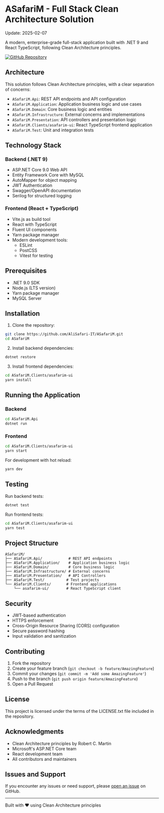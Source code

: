 # ASafariM - Full Stack Clean Architecture Solution
Update: 2025-02-07

A modern, enterprise-grade full-stack application built with .NET 9 and React TypeScript, following Clean Architecture principles.

[![GitHub Repository](https://img.shields.io/badge/GitHub-Repository-brightgreen.svg)](https://github.com/AliSafari-IT/ASafariM)

## Architecture

This solution follows Clean Architecture principles, with a clear separation of concerns:

- `ASafariM.Api`: REST API endpoints and API configuration
- `ASafariM.Application`: Application business logic and use cases
- `ASafariM.Domain`: Core business logic and entities
- `ASafariM.Infrastructure`: External concerns and implementations
- `ASafariM.Presentation`: API controllers and presentation logic
- `ASafariM.Clients/asafarim-ui`: React TypeScript frontend application
- `ASafariM.Test`: Unit and integration tests

## Technology Stack

### Backend (.NET 9)
- ASP.NET Core 9.0 Web API
- Entity Framework Core with MySQL
- AutoMapper for object mapping
- JWT Authentication
- Swagger/OpenAPI documentation
- Serilog for structured logging

### Frontend (React + TypeScript)
- Vite.js as build tool
- React with TypeScript
- Fluent UI components
- Yarn package manager
- Modern development tools:
  - ESLint
  - PostCSS
  - Vitest for testing

## Prerequisites

- .NET 9.0 SDK
- Node.js (LTS version)
- Yarn package manager
- MySQL Server

## Installation

1. Clone the repository:
```bash
git clone https://github.com/AliSafari-IT/ASafariM.git
cd ASafariM
```

2. Install backend dependencies:
```bash
dotnet restore
```

3. Install frontend dependencies:
```bash
cd ASafariM.Clients/asafarim-ui
yarn install
```

## Running the Application

### Backend
```bash
cd ASafariM.Api
dotnet run
```

### Frontend
```bash
cd ASafariM.Clients/asafarim-ui
yarn start
```

For development with hot reload:
```bash
yarn dev
```

## Testing

Run backend tests:
```bash
dotnet test
```

Run frontend tests:
```bash
cd ASafariM.Clients/asafarim-ui
yarn test
```

## Project Structure

```
ASafariM/
├── ASafariM.Api/            # REST API endpoints
├── ASafariM.Application/    # Application business logic
├── ASafariM.Domain/         # Core business logic
├── ASafariM.Infrastructure/ # External concerns
├── ASafariM.Presentation/   # API Controllers
├── ASafariM.Test/          # Test projects
└── ASafariM.Clients/       # Frontend applications
    └── asafarim-ui/        # React TypeScript client
```

## Security

- JWT-based authentication
- HTTPS enforcement
- Cross-Origin Resource Sharing (CORS) configuration
- Secure password hashing
- Input validation and sanitization

## Contributing

1. Fork the repository
2. Create your feature branch (`git checkout -b feature/AmazingFeature`)
3. Commit your changes (`git commit -m 'Add some AmazingFeature'`)
4. Push to the branch (`git push origin feature/AmazingFeature`)
5. Open a Pull Request

## License

This project is licensed under the terms of the LICENSE.txt file included in the repository.

## Acknowledgments

- Clean Architecture principles by Robert C. Martin
- Microsoft's ASP.NET Core team
- React development team
- All contributors and maintainers

## Issues and Support

If you encounter any issues or need support, please [open an issue](https://github.com/AliSafari-IT/ASafariM/issues) on GitHub.

---
Built with ❤️ using Clean Architecture principles
